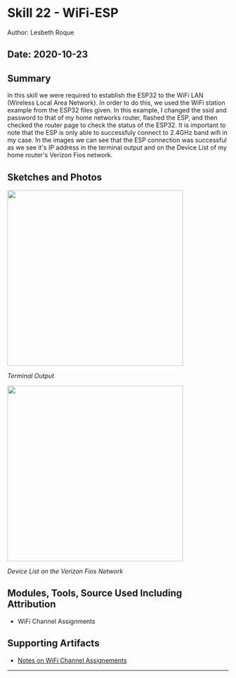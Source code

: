 #  Skill 22 - WiFi-ESP

Author: Lesbeth Roque

Date: 2020-10-23
-----

## Summary

In this skill we were required to establish the ESP32 to the WiFi LAN (Wireless Local Area Network). In order to do this, we used the WiFi station example from the ESP32 files given. In this example, I changed the ssid and password to that of my home networks router, flashed the ESP, and then checked the router page to check the status of the ESP32. It is important to note that the ESP is only able to successfuly connect to 2.4GHz band wifi in my case. In the images we can see that the ESP connection was successful as we see it's IP address in the terminal output and on the Device List of my home router's Verizon Fios network. 


## Sketches and Photos
<p align="left">
<img src="https://github.com/BU-EC444/Roque-Lesbeth/blob/master/skills/cluster-3/22/images/22_Terminal_Output.png" width="400">
</p>
<p>
    <em>Terminal Output</em>
</p>

<p align="left">
<img src="https://github.com/BU-EC444/Roque-Lesbeth/blob/master/skills/cluster-3/22/images/BIG%20LED.png" width="400">
</p>
<p>
    <em>Device List on the Verizon Fios Network</em>
</p>

## Modules, Tools, Source Used Including Attribution
- WiFi Channel Assignments

## Supporting Artifacts
- [Notes on WiFi Channel Assignements](https://www.metageek.com/training/resources/use-router-with-dsl.html)


-----
